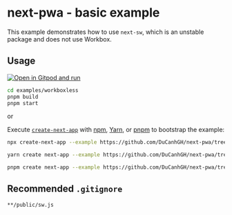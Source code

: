 # next-pwa - basic example

This example demonstrates how to use `next-sw`, which is an unstable package and does not use Workbox.

## Usage

[![Open in Gitpod and run](https://img.shields.io/badge/Open%20In-Gitpod.io-%231966D2?style=for-the-badge&logo=gitpod)](https://gitpod.io/#https://github.com/DuCanhGH/next-pwa/)

```bash
cd examples/workboxless
pnpm build
pnpm start
```

or

Execute [`create-next-app`](https://github.com/vercel/next.js/tree/canary/packages/create-next-app) with [npm](https://docs.npmjs.com/cli/init), [Yarn](https://yarnpkg.com/lang/en/docs/cli/create/), or [pnpm](https://pnpm.io) to bootstrap the example:

```bash
npx create-next-app --example https://github.com/DuCanhGH/next-pwa/tree/master/examples/workboxless workboxless-app
```

```bash
yarn create next-app --example https://github.com/DuCanhGH/next-pwa/tree/master/examples/workboxless workboxless-app
```

```bash
pnpm create next-app --example https://github.com/DuCanhGH/next-pwa/tree/master/examples/workboxless workboxless-app
```

## Recommended `.gitignore`

```gitignore
**/public/sw.js
```
